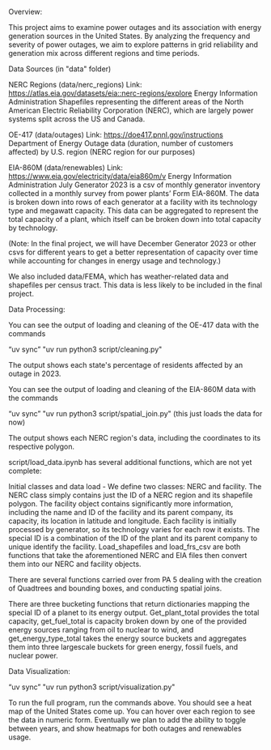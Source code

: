 Overview:

This project aims to examine power outages and its association with energy generation sources in the United States. By analyzing the frequency and severity of power outages, we aim to explore patterns in grid reliability and generation mix across different regions and time periods. 

Data Sources (in "data" folder)

NERC Regions (data/nerc_regions)
Link: https://atlas.eia.gov/datasets/eia::nerc-regions/explore
Energy Information Administration
Shapefiles representing the different areas of the North American Electric Reliability Corporation (NERC), which are largely power systems split across the US and Canada.

OE-417 (data/outages)
Link: https://doe417.pnnl.gov/instructions
Department of Energy
Outage data (duration, number of customers affected) by U.S. region (NERC region for our purposes)


EIA-860M (data/renewables)
Link: https://www.eia.gov/electricity/data/eia860m/v
Energy Information Administration
July Generator 2023 is a csv of monthly generator inventory collected in a monthly survey from power plants’ Form EIA-860M. The data is broken down into rows of each generator at a facility with its technology type and megawatt capacity. This data can be aggregated to represent the total capacity of a plant, which itself can be broken down into total capacity by technology. 

(Note: In the final project, we will have December Generator 2023 or other csvs for different years to get a better representation of capacity over time while accounting for changes in energy usage and technology.)


We also included data/FEMA, which has weather-related data and shapefiles per census tract. This data is less likely to be included in the final project.



Data Processing:

You can see the output of loading and cleaning of the OE-417 data with the commands

“uv sync”
"uv run python3 script/cleaning.py"

The output shows each state's percentage of residents affected by an outage in 2023.


You can see the output of loading and cleaning of the EIA-860M data with the commands

“uv sync”
"uv run python3 script/spatial_join.py" (this just loads the data for now)

The output shows each NERC region's data, including the coordinates to its respective polygon.


script/load_data.ipynb has several additional functions, which are not yet complete:

Initial classes and data load - We define two classes: NERC and facility. The NERC class simply contains just the ID of a NERC region and its shapefile polygon. The facility object contains significantly more information, including the name and ID of the facility and its parent company, its capacity,  its location in latitude and longitude. Each facility is initially processed by generator, so its technology varies for each row it exists. The special ID is a combination of the ID of the plant and its parent company to unique identify the facility. Load_shapefiles and load_frs_csv are both functions that take the aforementioned NERC and EIA files then convert them into our NERC and facility objects.

There are several functions carried over from PA 5 dealing with the creation of Quadtrees and bounding boxes, and conducting spatial joins.

There are three bucketing functions that return dictionaries mapping the special ID of a planet to its energy output. Get_plant_total provides the total capacity, get_fuel_total is capacity broken down by one of the provided energy sources ranging from oil to nuclear to wind, and get_energy_type_total takes the energy source buckets and aggregates them into three largescale buckets for green energy, fossil fuels, and nuclear power. 


Data Visualization:

“uv sync”
"uv run python3 script/visualization.py"

To run the full program, run the commands above. You should see a heat map of the United States come up. You can hover over each region to see the data in numeric form. Eventually we plan to add the ability to toggle between years, and show heatmaps for both outages and renewables usage.




